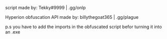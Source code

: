 script made by: Tekky#9999 | .gg/onlp

Hyperion obfuscation API made by: billythegoat365 | .gg/plague

p.s you have to add the imports in the obfuscated script befor turning it into an .exe
